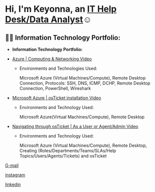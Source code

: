 <h1>Hi, I'm Keyonna, an <a href="https://www.linkedin.com/in/keyonna-hicks-ba663113b/">IT Help Desk/Data Analyst</a>☺</h1>

<h2>👨‍💻 Information Technology Portfolio:</h2>

- <b>Information Technology Portfolio:</b>
- [ Azure | Computing & Networking Video ](https://kiitokeystudios.com/informationtech/)
  
  - Environments and Technologies Used:
  
    Microsoft Azure (Virtual Machines/Compute), Remote Desktop Connection, Protocols: SSH, DNS, ICMP, DCHP, Remote Desktop Connection, PowerShell, Wireshark


- [ Microsoft Azure | osTicket installation Video ](https://kiitokeystudios.com/informationtech/)
  
  - Environments and Technology Used:

    Microsoft Azure(Virtual Machines/Compute), Remote Desktop


- [ Navigating through osTicket | As a User or Agent/Admin Video ](https://kiitokeystudios.com/informationtech/)
  
  - Environments and Technology Used:

    Microsoft Azure (Virtual Machines/Compute), Remote Desktop, Creating (Roles/Departments/Teams/SLAs/Help Topics/Users/Agents/Tickets) and osTicket

  
 
[G-mail](kiitokeyonna@gmail.com) 

[instagram](https://www.instagram.com/kiikiitag/) 

[linkedin](https://www.linkedin.com/in/keyonna-hicks-ba663113b/)
  
